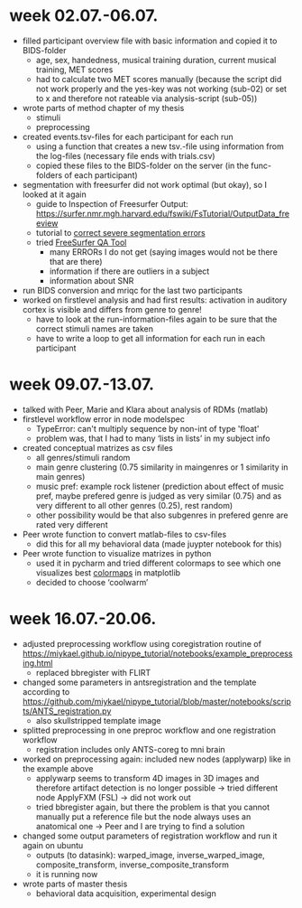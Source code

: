 # week 02.07.-06.07.
- filled participant overview file with basic information and copied it to BIDS-folder
  - age, sex, handedness, musical training duration, current musical training, MET scores
  - had to calculate two MET scores manually (because the script did not work properly and the yes-key was not working (sub-02) or set to x and therefore not rateable via analysis-script (sub-05))
- wrote parts of method chapter of my thesis
  - stimuli 
  - preprocessing
- created events.tsv-files for each participant for each run
  - using a function that creates a new tsv.-file using information from the log-files (necessary file ends with trials.csv)
  - copied these files to the BIDS-folder on the server (in the func-folders of each participant)
- segmentation with freesurfer did not work optimal (but okay), so I looked at it again
  - guide to Inspection of Freesurfer Output: https://surfer.nmr.mgh.harvard.edu/fswiki/FsTutorial/OutputData_freeview 
  - tutorial to [correct severe segmentation errors](https://surfer.nmr.mgh.harvard.edu/fswiki/FsTutorial/PialEdits_freeview)
  - tried [FreeSurfer QA Tool](https://surfer.nmr.mgh.harvard.edu/fswiki/QATools) 
    - many ERRORs I do not get (saying images would not be there that are there)
    - information if there are outliers in a subject
    - information about SNR
- run BIDS conversion and mriqc for the last two participants
- worked on firstlevel analysis and had first results: activation in auditory cortex is visible and differs from genre to genre!
  - have to look at the run-information-files again to be sure that the correct stimuli names are taken
  - have to write a loop to get all information for each run in each participant

# week 09.07.-13.07.
- talked with Peer, Marie and Klara about analysis of RDMs (matlab)
- firstlevel workflow error in node modelspec 
  - TypeError: can't multiply sequence by non-int of type 'float'
  - problem was, that I had to many ‘lists in lists’ in my subject info
- created conceptual matrizes as csv files
  - all genres/stimuli random
  - main genre clustering (0.75 similarity in maingenres or 1 similarity in main genres)
  - music pref: example rock listener (prediction about effect of music pref, maybe prefered genre is judged as very similar (0.75) and as very different to all other genres (0.25), rest random)
  - other possibility would be that also subgenres in prefered genre are rated very different
- Peer wrote function to convert matlab-files to csv-files
  - did this for all my behavioral data (made juypter notebook for this)
- Peer wrote function to visualize matrizes in python 
  - used it in pycharm and tried different colormaps to see which one visualizes best 
[colormaps](https://matplotlib.org/tutorials/colors/colormaps.html) in matplotlib
  - decided to choose ‘coolwarm’
 
# week 16.07.-20.06.
- adjusted preprocessing workflow using coregistration routine of https://miykael.github.io/nipype_tutorial/notebooks/example_preprocessing.html
  - replaced bbregister with FLIRT
- changed some parameters in antsregistration and the template according to https://github.com/miykael/nipype_tutorial/blob/master/notebooks/scripts/ANTS_registration.py
  - also skullstripped template image 
- splitted preprocessing in one preproc workflow and one registration workflow
  - registration includes only ANTS-coreg to mni brain
- worked on preprocessing again: included new nodes (applywarp) like in the example above
  - applywarp seems to transform 4D images in 3D images and therefore artifact detection is no longer possible → tried different node ApplyFXM (FSL) → did not work out
  - tried bbregister again, but there the problem is that you cannot manually put a reference file but the node always uses an anatomical one → Peer and I are trying to find a solution 
- changed some output parameters of registration workflow and run it again on ubuntu
  - outputs (to datasink): warped_image, inverse_warped_image, composite_transform, inverse_composite_transform
  - it is running now
- wrote parts of master thesis
  - behavioral data acquisition, experimental design
